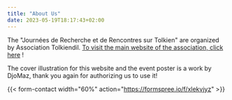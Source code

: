 ```yaml
---
title: "About Us"
date: 2023-05-19T18:17:43+02:00
---
```


The "Journées de Recherche et de Rencontres sur Tolkien" are organized by Association Tolkiendil.  [To visit the main website of the association, click here](https://www.tolkiendil.com) !

The  cover illustration for this website and the event poster is a work by DjoMaz, thank you again for authorizing us to use it!  

{{< form-contact width="60%" action="https://formspree.io/f/xlekvjyz" >}}
